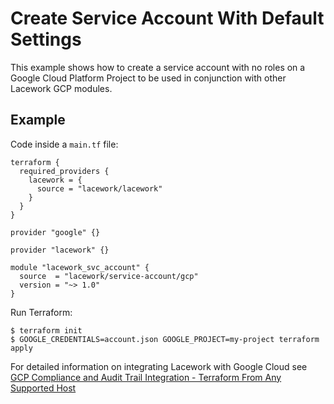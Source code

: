 # Create Service Account With Default Settings

This example shows how to create a service account with no roles
on a Google Cloud Platform Project to be used in conjunction with
other Lacework GCP modules.

## Example

Code inside a `main.tf` file:

```hcl
terraform {
  required_providers {
    lacework = {
      source = "lacework/lacework"
    }
  }
}

provider "google" {}

provider "lacework" {}

module "lacework_svc_account" {
  source  = "lacework/service-account/gcp"
  version = "~> 1.0"
}
```

Run Terraform:
```
$ terraform init
$ GOOGLE_CREDENTIALS=account.json GOOGLE_PROJECT=my-project terraform apply
```

For detailed information on integrating Lacework with Google Cloud see [GCP Compliance and Audit Trail Integration - Terraform From Any Supported Host](https://support.lacework.com/hc/en-us/articles/360057065094-GCP-Compliance-and-Audit-Trail-Integration-Terraform-From-Any-Supported-Host)
